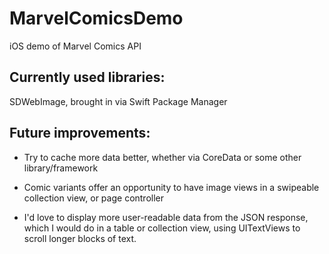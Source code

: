 # MarvelComicsDemo
iOS demo of Marvel Comics API

## Currently used libraries: ##

SDWebImage, brought in via Swift Package Manager

## Future improvements: ##

- Try to cache more data better, whether via CoreData or some other library/framework

- Comic variants offer an opportunity to have image views in a swipeable collection view, or page controller

- I'd love to display more user-readable data from the JSON response, which I would do in a table or collection view, using UITextViews to scroll longer blocks of text.
